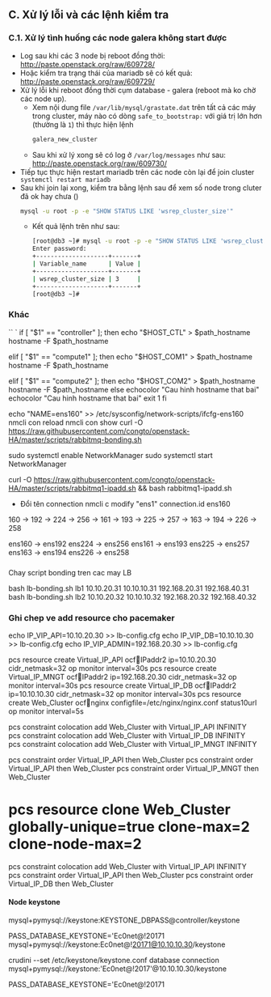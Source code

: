 

## C. Xử lý lỗi và các lệnh kiểm tra
### C.1. Xử lý tình huống các node galera không start được
- Log sau khi các 3 node bị reboot đồng thời: http://paste.openstack.org/raw/609728/
- Hoặc kiểm tra trạng thái của mariadb sẽ có kết quả: http://paste.openstack.org/raw/609729/
- Xử lý lỗi khi reboot đồng thời cụm database - galera (reboot mà ko chờ các node up).
  - Xem nội dung file `/var/lib/mysql/grastate.dat` trên tất cả các máy trong cluster, máy nào có dòng `safe_to_bootstrap:` với giá trị lớn hơn (thường là `1`) thì thực hiện lệnh
    ```sh
    galera_new_cluster
    ```
  - Sau khi xử lý xong sẽ có log ở `/var/log/messages` như sau: http://paste.openstack.org/raw/609730/
- Tiếp tục thực hiện restart mariadb trên các node còn lại để join cluster ` systemctl restart mariadb`
- Sau khi join lại xong, kiểm tra bằng lệnh sau để xem số node trong cluter đã ok hay chưa ()
  ```sh
  mysql -u root -p -e "SHOW STATUS LIKE 'wsrep_cluster_size'"
  ```
  - Kết quả lệnh trên như sau:
    ```sh
    [root@db3 ~]# mysql -u root -p -e "SHOW STATUS LIKE 'wsrep_cluster_size'"
    Enter password:
    +--------------------+-------+
    | Variable_name      | Value |
    +--------------------+-------+
    | wsrep_cluster_size | 3     |
    +--------------------+-------+
    [root@db3 ~]#
    ```

### Khác
``
`
if [ "$1" == "controller" ]; then
      echo "$HOST_CTL" > $path_hostname
      hostname -F $path_hostname
  
  elif [ "$1" == "compute1" ]; then
      echo "$HOST_COM1" > $path_hostname
      hostname -F $path_hostname

  elif [ "$1" == "compute2" ]; then
      echo "$HOST_COM2" > $path_hostname
      hostname -F $path_hostname
  else
      echocolor "Cau hinh hostname that bai"
      echocolor "Cau hinh hostname that bai"
      exit 1
fi

echo "NAME=ens160" >> /etc/sysconfig/network-scripts/ifcfg-ens160
nmcli con reload
nmcli con show
curl -O https://raw.githubusercontent.com/congto/openstack-HA/master/scripts/rabbitmq-bonding.sh


sudo systemctl enable NetworkManager
sudo systemctl start NetworkManager

curl -O https://raw.githubusercontent.com/congto/openstack-HA/master/scripts/rabbitmq1-ipadd.sh && bash rabbitmq1-ipadd.sh

- Đổi tên connection 
nmcli c modify "ens1" connection.id ens160

160 -> 192 -> 224 -> 256 -> 161 -> 193 -> 225 -> 257 -> 163 -> 194 -> 226 -> 258

ens160 -> ens192
ens224 -> ens256
ens161 -> ens193 
ens225 -> ens257
ens163 -> ens194
ens226 -> ens258

### 
Chay script bonding tren cac may LB

bash lb-bonding.sh lb1 10.10.20.31 10.10.10.31 192.168.20.31 192.168.40.31
bash lb-bonding.sh lb2 10.10.20.32 10.10.10.32 192.168.20.32 192.168.40.32


### Ghi chep ve add resource cho pacemaker
echo IP_VIP_API=10.10.20.30 >> lb-config.cfg 
echo IP_VIP_DB=10.10.10.30 >> lb-config.cfg 
echo IP_VIP_ADMIN=192.168.20.30 >> lb-config.cfg 

pcs resource create Virtual_IP_API ocf:heartbeat:IPaddr2 ip=10.10.20.30 cidr_netmask=32 op monitor interval=30s
pcs resource create Virtual_IP_MNGT ocf:heartbeat:IPaddr2 ip=192.168.20.30 cidr_netmask=32 op monitor interval=30s
pcs resource create Virtual_IP_DB ocf:heartbeat:IPaddr2 ip=10.10.10.30 cidr_netmask=32 op monitor interval=30s
pcs resource create Web_Cluster ocf:heartbeat:nginx configfile=/etc/nginx/nginx.conf status10url op monitor interval=5s

pcs constraint colocation add Web_Cluster with Virtual_IP_API INFINITY        
pcs constraint colocation add Web_Cluster with Virtual_IP_DB INFINITY     
pcs constraint colocation add Web_Cluster with Virtual_IP_MNGT INFINITY     

pcs constraint order Virtual_IP_API then Web_Cluster
pcs constraint order Virtual_IP_API then Web_Cluster
pcs constraint order Virtual_IP_MNGT then Web_Cluster   


# pcs resource clone Web_Cluster globally-unique=true clone-max=2 clone-node-max=2
pcs constraint colocation add Web_Cluster with Virtual_IP_API INFINITY        
pcs constraint order Virtual_IP_API then Web_Cluster
pcs constraint order Virtual_IP_DB then Web_Cluster



#### Node keystone

 mysql+pymysql://keystone:KEYSTONE_DBPASS@controller/keystone

PASS_DATABASE_KEYSTONE='Ec0net@!20171
mysql+pymysql://keystone:Ec0net@!20171@10.10.10.30/keystone


crudini --set /etc/keystone/keystone.conf database connection mysql+pymysql://keystone:'Ec0net@!2017'@10.10.10.30/keystone


PASS_DATABASE_KEYSTONE='Ec0net@!20171
```















